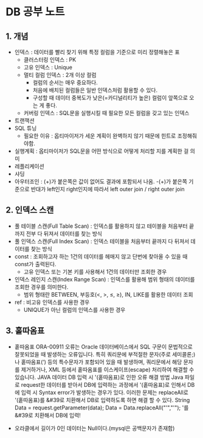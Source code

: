 DB 공부 노트
=============


1\. 개념
--------
- 인덱스 : 데이터를 빨리 찾기 위해 특정 컬럼을 기준으로 미리 정렬해놓은 표
  - 클러스터링 인덱스 : PK
  - 고유 인덱스 : Unique
  - 멀티 컬럼 인덱스 : 2개 이상 컬럼
    - 컬럼의 순서는 매우 중요하다.
    - 처음에 배치된 컬럼들은 일반 인덱스처럼 활용할 수 있다.
    - 구성할 때 데이터 중복도가 낮은(=카디널리티가 높은) 컬럼이 앞쪽으로 오는 게 좋다.
  - 커버링 인덱스 : SQL문을 실행시킬 때 필요한 모든 컬럼을 갖고 있는 인덱스
- 트랜잭션
- SQL 튜닝
  - 필요한 이유 : 옵티마이저가 세운 계획이 완벽하지 않기 때문에 힌트로 조정해줘야함.
- 실행계획 : 옵티마이저가 SQL문을 어떤 방식으로 어떻게 처리할 지를 계획한 걸 의미
- 레플리케이션
- 샤딩
- 아우터조인 : (+)가 붙은쪽은 값이 없어도 결과에 포함되서 나옴.
  -(+)가 붙은쪽 기준으로 반대가 left인지 right인지에 따라서 left outer join / right outer join


2\. 인덱스 스캔
-----------
- 풀 테이블 스캔(Full Table Scan) : 인덱스를 활용하지 않고 테이블을 처음부터 끝까지 전부 다 뒤져서 데이터를 찾는 방식
- 풀 인덱스 스캔(Full Index Scan) : 인덱스 테이블을 처음부터 끝까지 다 뒤져서 데이터를 찾는 방식
- const : 조회하고자 하는 1건의 데이터를 헤매지 않고 단번에 찾아올 수 있을 때 const가 출력된다.
  - 고유 인덱스 또는 기본 키를 사용해서 1건의 데이터만 조회한 경우
- 인덱스 레인지 스캔(Index Range Scan) : 인덱스를 활용해 범위 형태의 데이터를 조회한 경우를 의미한다.
  - 범위 형태란 BETWEEN, 부등호(<, >, ≤, ≥), IN, LIKE를 활용한 데이터 조회
- ref : 비고유 인덱스를 사용한 경우
  - UNIQUE가 아닌 컬럼의 인덱스를 사용한 경우



3\. 홑따옴표
--------
- 홑따옴표
ORA-00911 오류는 Oracle 데이터베이스에서 SQL 구문이 문법적으로 잘못되었을 때 발생하는 오류입니다. 특히 쿼리문에 부적절한 문자(주로 세미콜론;)나 홑따옴표(‘) 등의 특수문자가 포함되어 있을 때 발생하며, 쿼리문에서 해당 문자를 제거하거나, XML 등에서 홑따옴표를 이스케이프(escape) 처리하여 해결할 수 있습니다. 
JAVA 데이터 DB 입력 시 '(홑따옴표)로 인한 오류 해결 방법
Java 파일로 request한 데이터를 받아서 DB에 입력하는 과정에서 '(홑따옴표)로 인해서 DB에 입력 시 Syntax error가 발생하는 경우가 있다. 이러한 문제는 replaceAll로 '(홑따옴표)를 &#39로 치환해서 DB로 입력하도록 하면 해결 할 수 있다.
String Data = request.getParameter(data);
Data = Data.replaceAll("'","&#39;");
'를 &#39로 치환해서 DB에 입력!

- 오라클에서 길이가 0인 데이터는 Null이다.(mysql은 공백문자가 존재함)


